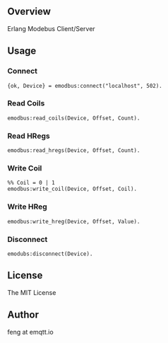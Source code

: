 
## Overview

Erlang Modebus Client/Server

## Usage

### Connect

```
{ok, Device} = emodbus:connect("localhost", 502).
```

### Read Coils

```
emodbus:read_coils(Device, Offset, Count).
```

### Read HRegs

```
emodbus:read_hregs(Device, Offset, Count).
```

### Write Coil

```
%% Coil = 0 | 1
emodbus:write_coil(Device, Offset, Coil).
```

### Write HReg

```
emodbus:write_hreg(Device, Offset, Value).
```

### Disconnect

```
emodubs:disconnect(Device).

```

## License

The MIT License

## Author

feng at emqtt.io

